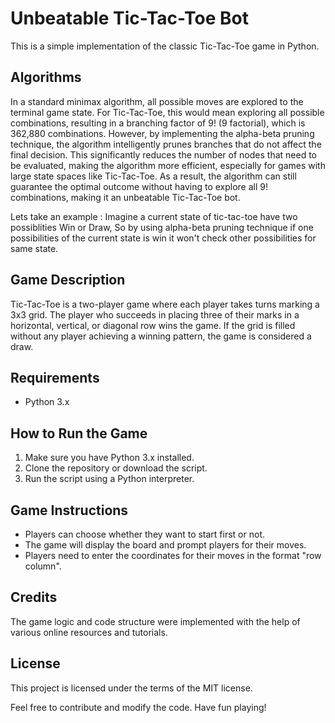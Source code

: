 # Unbeatable Tic-Tac-Toe Bot

This is a simple implementation of the classic Tic-Tac-Toe game in Python.

## Algorithms

In a standard minimax algorithm, all possible moves are explored to the terminal game state. For Tic-Tac-Toe, this would mean exploring all possible combinations, resulting in a branching factor of 9! (9 factorial), which is 362,880 combinations. However, by implementing the alpha-beta pruning technique, the algorithm intelligently prunes branches that do not affect the final decision. This significantly reduces the number of nodes that need to be evaluated, making the algorithm more efficient, especially for games with large state spaces like Tic-Tac-Toe. As a result, the algorithm can still guarantee the optimal outcome without having to explore all 9! combinations, making it an unbeatable Tic-Tac-Toe bot.

Lets take an example : Imagine a current state of tic-tac-toe have two possiblities Win or Draw, So by using alpha-beta pruning technique if one possibilities of the current state is win it won't check other possibilities for same state.

## Game Description

Tic-Tac-Toe is a two-player game where each player takes turns marking a 3x3 grid. The player who succeeds in placing three of their marks in a horizontal, vertical, or diagonal row wins the game. If the grid is filled without any player achieving a winning pattern, the game is considered a draw.

## Requirements

- Python 3.x

## How to Run the Game

1. Make sure you have Python 3.x installed.
2. Clone the repository or download the script.
3. Run the script using a Python interpreter.

## Game Instructions

- Players can choose whether they want to start first or not.
- The game will display the board and prompt players for their moves.
- Players need to enter the coordinates for their moves in the format "row column".

## Credits

The game logic and code structure were implemented with the help of various online resources and tutorials.

## License

This project is licensed under the terms of the MIT license.

Feel free to contribute and modify the code. Have fun playing!

